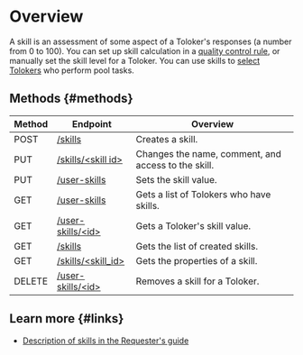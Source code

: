 # Overview

A skill is an assessment of some aspect of a Toloker's responses (a number from 0 to 100). You can set up skill calculation in a [quality control rule](quality_control.md), or manually set the skill level for a Toloker. You can use skills to [select Tolokers](filter-skill.md) who perform pool tasks.

## Methods {#methods}

Method | Endpoint | Overview
----- | ----- | -----
POST | [/skills](create-skill.md) | Creates a skill.
PUT | [/skills/\<skill id\>](edit-skill.md) | Changes the name, comment, and access to the skill.
PUT | [/user-skills](set-skill.md) | Sets the skill value.
GET | [/user-skills](get-user-skill-list.md) | Gets а list of Tolokers who have skills.
GET | [/user-skills/\<id\>](get-user-skill.md) | Gets a Toloker's skill value.
GET | [/skills](get-skill-list.md) | Gets the list of created skills.
GET | [/skills/\<skill_id\>](get-skill.md) | Gets the properties of a skill.
DELETE | [/user-skills/\<id\>](delete-skill.md) | Removes a skill for a Toloker.

## Learn more {#links}

- [Description of skills in the Requester's guide](../../guide/concepts/nav.md)